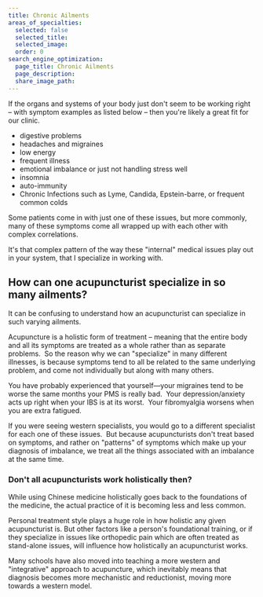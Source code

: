 ```yaml
---
title: Chronic Ailments
areas_of_specialties:
  selected: false
  selected_title:
  selected_image:
  order: 0
search_engine_optimization:
  page_title: Chronic Ailments
  page_description:
  share_image_path:
---
```


If the organs and systems of your body just don't seem to be working right – with symptom examples as listed below – then you're likely a great fit for our clinic.

* digestive problems
* headaches and migraines
* low energy
* frequent illness
* emotional imbalance or just not handling stress well
* insomnia
* auto-immunity
* Chronic Infections such as Lyme, Candida, Epstein-barre, or frequent common colds

Some patients come in with just one of these issues, but more commonly, many of these symptoms come all wrapped up with each other with complex correlations.

It's that complex pattern of the way these "internal" medical issues play out in your system, that I specialize in working with.

## How can one acupuncturist specialize in so many ailments?

It can be confusing to understand how an acupuncturist can specialize in such varying ailments. &nbsp;

Acupuncture is a holistic form of treatment – meaning that the entire body and all its symptoms are treated as a whole rather than as separate problems.&nbsp; So the reason why we can "specialize" in many different illnesses, is because symptoms tend to all be related to the same underlying problem, and come not individually but along with many others.

You have probably experienced that yourself—your migraines tend to be worse the same months your PMS is really bad.&nbsp; Your depression/anxiety acts up right when your IBS is at its worst.&nbsp; Your fibromyalgia worsens when you are extra fatigued.

If you were seeing western specialists, you would go to a different specialist for each one of these issues.&nbsp; But because acupuncturists don't treat based on symptoms, and rather on "patterns" of symptoms which make up your diagnosis of imbalance, we treat all the things associated with an imbalance at the same time. &nbsp;

### Don't all acupuncturists work holistically then?

While using Chinese medicine holistically goes back to the foundations of the medicine, the actual practice of it is becoming less and less common.

Personal treatment style plays a huge role in how holistic any given acupuncturist is. But other factors like a person's foundational training, or if they specialize in issues like orthopedic pain which are often treated as stand-alone issues, will influence how holistically an acupuncturist works.

Many schools have also moved into teaching a more western and "integrative" approach to acupuncture, which inevitably means that diagnosis becomes more mechanistic and reductionist, moving more towards a western model.

&nbsp;

&nbsp;

&nbsp;

&nbsp;

&nbsp;

&nbsp;